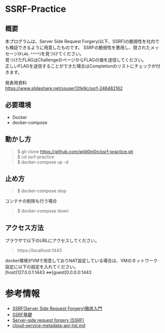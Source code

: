 # SSRF-Practice
## 概要
本プログラムは、Server Side Request Forgery(以下、SSRF)の脆弱性を社内でも検証できるように用意したものです。
SSRFの脆弱性を悪用し、隠されたメッセージ(`FLAG_****`)を見つけてください。  
見つけたFLAGはChallengeのページからFLAGの値を送信してください。  
正しいFLAGを送信することができた場合はCompletionのリストにチェックが付きます。  

発表用資料  
https://www.slideshare.net/ssuser12fe9c/ssrf-248482162

## 必要環境
* Docker
* docker-compose

## 動かし方
> $ git clone https://github.com/wild0ni0n/ssrf-practice.git  
> $ cd ssrf-practice  
> $ docker-compose up -d  

## 止め方
> $ docker-compose stop

コンテナの削除も行う場合
> $ docker-compose down

## アクセス方法
ブラウザで以下のURLにアクセスしてください。
> https://localhost:1443 

docker環境がVMで用意しておりNAT設定している場合は、VMのネットワーク設定に以下の設定を入れてください。  
[host]127.0.0.1:1443 <=>[guest]0.0.0.0:1443


# 参考情報
* [SSRF(Server Side Request Forgery)徹底入門](https://blog.tokumaru.org/2018/12/introduction-to-ssrf-server-side-request-forgery.html)
* [SSRF基礎](https://speakerdeck.com/hasegawayosuke/ssrfji-chu)
* [Server-side request forgery (SSRF)](https://portswigger.net/web-security/ssrf)
* [cloud-service-metadata-api-list.md](https://gist.github.com/mrtc0/60ca6ba0fdfb4be0ba499c65932ab42e)